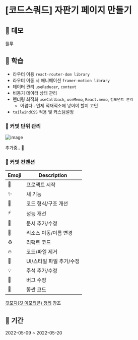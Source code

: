# [코드스쿼드] 자판기 페이지 만들기

## 🚀 데모

룰루

## 🐳 학습

- 라우터 이용 `react-router-dom library`
- 라우터 이동 시 애니메이션 `framer-motion library`
- 데이터 관리 `useReducer`, `context`
- 비동기 데이터 상태 관리
- 렌더링 최적화 `useCallback`, `useMemo`, `React.memo`, `컴포넌트 분리`
  - 어렵다.. 언제 적재적소에 넣어야 할지 고민
- `tailwindCSS` 적용 및 커스텀설정

### 🧩 커밋 단위 관리

![image](https://user-images.githubusercontent.com/72546335/168854392-c93dfea3-6a37-4703-a852-6410f36fd03c.png)

추가중.. 🐎

### 🍭 커밋 컨벤션

| Emoji | Description              |
| ----- | ------------------------ |
| 🎉    | 프로젝트 시작            |
| ✨    | 새 기능                  |
| 🎨    | 코드 형식/구조 개선      |
| ⚡️   | 성능 개선                |
| 📝    | 문서 추가/수정           |
| 🚚    | 리소스 이동/이름 변경    |
| ♻️    | 리팩트 코드              |
| 🔥    | 코드/파일 제거           |
| 💄    | UI/스타일 파일 추가/수정 |
| 💡    | 주석 추가/수정           |
| 🐛    | 버그 수정                |
| 💩    | 똥싼 코드                |

[깃모지(깃 이모티콘) 정리](https://github.com/jwu-ice/git-commit-convention) 참조

## 📝 기간

2022-05-09 ~ 2022-05-20
